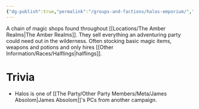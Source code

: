 ```yaml
---
{"dg-publish":true,"permalink":"/groups-and-factions/halos-emporium/","tags":["Groups"],"updated":"2025-06-10T19:02:58.058+01:00"}
---
```


A chain of magic shops found throughout [[Locations/The Amber Realms\|The Amber Realms]]. They sell everything an adventuring party could need out in the wilderness. Often stocking basic magic items, weapons and potions and only hires [[Other Information/Races/Halflings\|halflings]].

# Trivia
- Halos is one of [[The Party/Other Party Members/Meta/James Absolom\|James Absolom]]'s PCs from another campaign. 